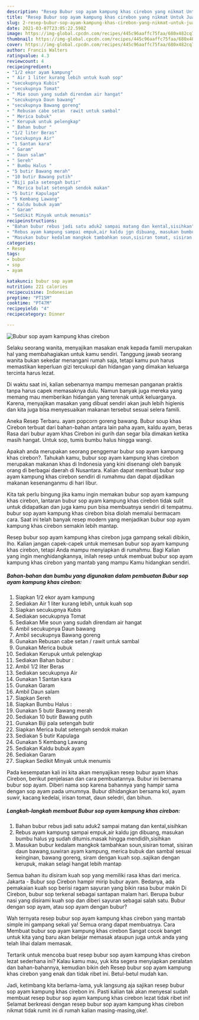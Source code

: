 ```yaml
---
description: "Resep Bubur sop ayam kampung khas cirebon yang nikmat Untuk Jualan"
title: "Resep Bubur sop ayam kampung khas cirebon yang nikmat Untuk Jualan"
slug: 2-resep-bubur-sop-ayam-kampung-khas-cirebon-yang-nikmat-untuk-jualan
date: 2021-03-07T23:05:22.598Z
image: https://img-global.cpcdn.com/recipes/445c96aaffc75faa/680x482cq70/bubur-sop-ayam-kampung-khas-cirebon-foto-resep-utama.jpg
thumbnail: https://img-global.cpcdn.com/recipes/445c96aaffc75faa/680x482cq70/bubur-sop-ayam-kampung-khas-cirebon-foto-resep-utama.jpg
cover: https://img-global.cpcdn.com/recipes/445c96aaffc75faa/680x482cq70/bubur-sop-ayam-kampung-khas-cirebon-foto-resep-utama.jpg
author: Francis Walters
ratingvalue: 4.3
reviewcount: 4
recipeingredient:
- "1/2 ekor ayam kampung"
- " Air 1 liter kurang lebih untuk kuah sop"
- "secukupnya Kubis"
- "secukupnya Tomat"
- " Mie soun yang sudah direndam air hangat"
- "secukupnya Daun bawang"
- "secukupnya Bawang goreng"
- " Rebusan cabe setan  rawit untuk sambal"
- " Merica bubuk"
- " Kerupuk untuk pelengkap"
- " Bahan bubur "
- "1/2 liter Beras"
- "secukupnya Air"
- "1 Santan kara"
- " Garam"
- " Daun salam"
- " Sereh"
- " Bumbu Halus "
- "5 butir Bawang merah"
- "10 butir Bawang putih"
- "Biji pala setengah butir"
- " Merica bulat setengah sendok makan"
- "5 butir Kapulaga"
- "5 Kembang Lawang"
- " Kaldu bubuk ayam"
- " Garam"
- "Sedikit Minyak untuk menumis"
recipeinstructions:
- "Bahan bubur rebus jadi satu aduk2 sampai matang dan kental,sisihkan"
- "Rebus ayam kampung sampai empuk,air kaldu jgn dibuang, masukan bumbu halus yg sudah ditumis.masak hingga mendidih,sisihkan"
- "Masukan bubur kedalam mangkok tambahkan soun,sisiran tomat, sisiran daun bawang,suwiran ayam kampung, merica bubuk dan sambal sesuai keinginan, bawang goreng, siram dengan kuah sop..sajikan dengan kerupuk, makan selagi hangat lebih mantap"
categories:
- Resep
tags:
- bubur
- sop
- ayam

katakunci: bubur sop ayam 
nutrition: 221 calories
recipecuisine: Indonesian
preptime: "PT15M"
cooktime: "PT47M"
recipeyield: "4"
recipecategory: Dinner

---
```



![Bubur sop ayam kampung khas cirebon](https://img-global.cpcdn.com/recipes/445c96aaffc75faa/680x482cq70/bubur-sop-ayam-kampung-khas-cirebon-foto-resep-utama.jpg)

Selaku seorang wanita, menyajikan masakan enak kepada famili merupakan hal yang membahagiakan untuk kamu sendiri. Tanggung jawab seorang  wanita bukan sekedar menangani rumah saja, tetapi kamu pun harus memastikan keperluan gizi tercukupi dan hidangan yang dimakan keluarga tercinta harus lezat.

Di waktu  saat ini, kalian sebenarnya mampu memesan panganan praktis tanpa harus capek memasaknya dulu. Namun banyak juga mereka yang memang mau memberikan hidangan yang terenak untuk keluarganya. Karena, menyajikan masakan yang dibuat sendiri akan jauh lebih higienis dan kita juga bisa menyesuaikan makanan tersebut sesuai selera famili. 

Aneka Resep Terbaru. ayam popcorn goreng bawang. Bubur soup khas Cirebon terbuat dari bahan-bahan antara lain paha ayam, kaldu ayam, beras Rasa dari bubur ayam khas Cirebon ini gurih dan segar bila dimakan ketika masih hangat. Untuk sop, tumis bumbu halus hingga wangi.

Apakah anda merupakan seorang penggemar bubur sop ayam kampung khas cirebon?. Tahukah kamu, bubur sop ayam kampung khas cirebon merupakan makanan khas di Indonesia yang kini disenangi oleh banyak orang di berbagai daerah di Nusantara. Kalian dapat membuat bubur sop ayam kampung khas cirebon sendiri di rumahmu dan dapat dijadikan makanan kesenanganmu di hari libur.

Kita tak perlu bingung jika kamu ingin memakan bubur sop ayam kampung khas cirebon, lantaran bubur sop ayam kampung khas cirebon tidak sulit untuk didapatkan dan juga kamu pun bisa membuatnya sendiri di tempatmu. bubur sop ayam kampung khas cirebon bisa diolah memalui bermacam cara. Saat ini telah banyak resep modern yang menjadikan bubur sop ayam kampung khas cirebon semakin lebih mantap.

Resep bubur sop ayam kampung khas cirebon juga gampang sekali dibikin, lho. Kalian jangan capek-capek untuk memesan bubur sop ayam kampung khas cirebon, tetapi Anda mampu menyiapkan di rumahmu. Bagi Kalian yang ingin menghidangkannya, inilah resep untuk membuat bubur sop ayam kampung khas cirebon yang mantab yang mampu Kamu hidangkan sendiri.

<!--inarticleads1-->

##### Bahan-bahan dan bumbu yang digunakan dalam pembuatan Bubur sop ayam kampung khas cirebon:

1. Siapkan 1/2 ekor ayam kampung
1. Sediakan  Air 1 liter kurang lebih, untuk kuah sop
1. Siapkan secukupnya Kubis
1. Sediakan secukupnya Tomat
1. Sediakan  Mie soun yang sudah direndam air hangat
1. Ambil secukupnya Daun bawang
1. Ambil secukupnya Bawang goreng
1. Gunakan  Rebusan cabe setan / rawit untuk sambal
1. Gunakan  Merica bubuk
1. Sediakan  Kerupuk untuk pelengkap
1. Sediakan  Bahan bubur :
1. Ambil 1/2 liter Beras
1. Sediakan secukupnya Air
1. Gunakan 1 Santan kara
1. Gunakan  Garam
1. Ambil  Daun salam
1. Siapkan  Sereh
1. Siapkan  Bumbu Halus :
1. Gunakan 5 butir Bawang merah
1. Sediakan 10 butir Bawang putih
1. Gunakan Biji pala setengah butir
1. Siapkan  Merica bulat setengah sendok makan
1. Sediakan 5 butir Kapulaga
1. Gunakan 5 Kembang Lawang
1. Sediakan  Kaldu bubuk ayam
1. Sediakan  Garam
1. Siapkan Sedikit Minyak untuk menumis


Pada kesempatan kali ini kita akan menyajikan resep bubur ayam khas Cirebon, berikut penjelasan dan cara pembuatannya. Bubur ini bernama bubur sop ayam. Diberi nama sop karena bahannya yang hampir sama dengan sop ayam pada umumnya. Bubur dihidangkan bersama kol, ayam suwir, kacang kedelai, irisan tomat, daun seledri, dan bihun. 

<!--inarticleads2-->

##### Langkah-langkah membuat Bubur sop ayam kampung khas cirebon:

1. Bahan bubur rebus jadi satu aduk2 sampai matang dan kental,sisihkan
1. Rebus ayam kampung sampai empuk,air kaldu jgn dibuang, masukan bumbu halus yg sudah ditumis.masak hingga mendidih,sisihkan
1. Masukan bubur kedalam mangkok tambahkan soun,sisiran tomat, sisiran daun bawang,suwiran ayam kampung, merica bubuk dan sambal sesuai keinginan, bawang goreng, siram dengan kuah sop..sajikan dengan kerupuk, makan selagi hangat lebih mantap


Semua bahan itu disiram kuah sop yang memiliki rasa khas dari merica. Jakarta - Bubur sop Cirebon hampir mirip bubur ayam. Bedanya, ada pemakaian kuah sop berisi ragam sayuran yang bikin rasa bubur makin Di Cirebon, bubur sop terkenal sebagai santapan malam hari. Berupa bubur nasi yang disirami kuah sop dan diberi sayuran sebagai salah satu. Bubur dengan sop ayam, atau sop ayam dengan bubur? 

Wah ternyata resep bubur sop ayam kampung khas cirebon yang mantab simple ini gampang sekali ya! Semua orang dapat membuatnya. Cara Membuat bubur sop ayam kampung khas cirebon Sangat cocok banget untuk kita yang baru akan belajar memasak ataupun juga untuk anda yang telah lihai dalam memasak.

Tertarik untuk mencoba buat resep bubur sop ayam kampung khas cirebon lezat sederhana ini? Kalau kamu mau, yuk kita segera menyiapkan peralatan dan bahan-bahannya, kemudian bikin deh Resep bubur sop ayam kampung khas cirebon yang enak dan tidak ribet ini. Betul-betul mudah kan. 

Jadi, ketimbang kita berlama-lama, yuk langsung aja sajikan resep bubur sop ayam kampung khas cirebon ini. Pasti kalian tak akan menyesal sudah membuat resep bubur sop ayam kampung khas cirebon lezat tidak ribet ini! Selamat berkreasi dengan resep bubur sop ayam kampung khas cirebon nikmat tidak rumit ini di rumah kalian masing-masing,oke!.

